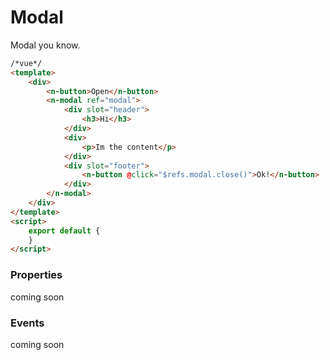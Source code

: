 # Modal
Modal you know.

```html
/*vue*/
<template>
    <div>
        <n-button>Open</n-button>
        <n-modal ref="modal">
            <div slot="header">
                <h3>Hi</h3>
            </div>
            <div>
                <p>Im the content</p>
            </div>
            <div slot="footer">
                <n-button @click="$refs.modal.close()">Ok!</n-button>
            </div>
        </n-modal>
    </div>
</template>
<script>
    export default {
    }
</script>
```

### Properties
coming soon

### Events
coming soon
